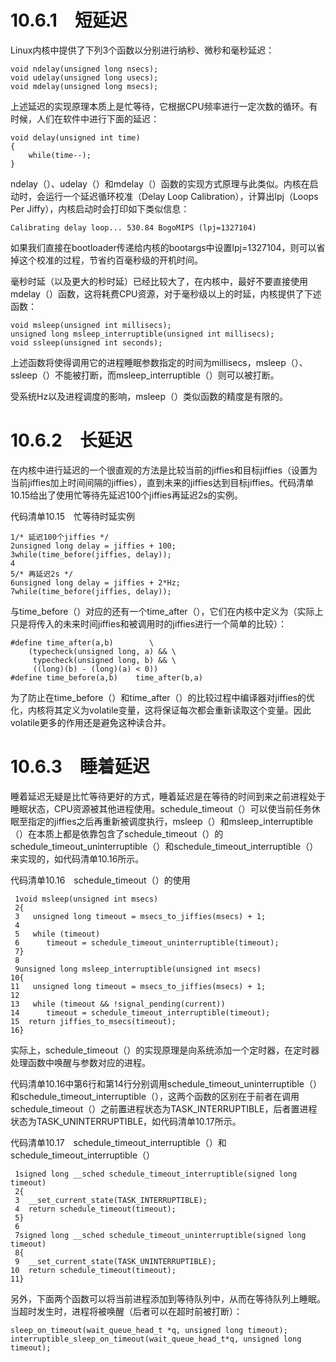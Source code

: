 # 10.6.1　短延迟

Linux内核中提供了下列3个函数以分别进行纳秒、微秒和毫秒延迟：

```
void ndelay(unsigned long nsecs);
void udelay(unsigned long usecs);
void mdelay(unsigned long msecs);
```

上述延迟的实现原理本质上是忙等待，它根据CPU频率进行一定次数的循环。有时候，人们在软件中进行下面的延迟：

```
void delay(unsigned int time)
{
    while(time--);
}
```

ndelay（）、udelay（）和mdelay（）函数的实现方式原理与此类似。内核在启动时，会运行一个延迟循环校准（Delay Loop Calibration），计算出lpj（Loops Per Jiffy），内核启动时会打印如下类似信息：

```
Calibrating delay loop... 530.84 BogoMIPS (lpj=1327104)
```

如果我们直接在bootloader传递给内核的bootargs中设置lpj=1327104，则可以省掉这个校准的过程，节省约百毫秒级的开机时间。

毫秒时延（以及更大的秒时延）已经比较大了，在内核中，最好不要直接使用mdelay（）函数，这将耗费CPU资源，对于毫秒级以上的时延，内核提供了下述函数：

```
void msleep(unsigned int millisecs);
unsigned long msleep_interruptible(unsigned int millisecs);
void ssleep(unsigned int seconds);
```

上述函数将使得调用它的进程睡眠参数指定的时间为millisecs，msleep（）、ssleep（）不能被打断，而msleep_interruptible（）则可以被打断。

受系统Hz以及进程调度的影响，msleep（）类似函数的精度是有限的。

# 10.6.2　长延迟

在内核中进行延迟的一个很直观的方法是比较当前的jiffies和目标jiffies（设置为当前jiffies加上时间间隔的jiffies），直到未来的jiffies达到目标jiffies。代码清单10.15给出了使用忙等待先延迟100个jiffies再延迟2s的实例。

代码清单10.15　忙等待时延实例

```
1/* 延迟100个jiffies */
2unsigned long delay = jiffies + 100;
3while(time_before(jiffies, delay));
4
5/* 再延迟2s */
6unsigned long delay = jiffies + 2*Hz;
7while(time_before(jiffies, delay));
```

与time_before（）对应的还有一个time_after（），它们在内核中定义为（实际上只是将传入的未来时间jiffies和被调用时的jiffies进行一个简单的比较）：

```
#define time_after(a,b)        \
    (typecheck(unsigned long, a) && \
     typecheck(unsigned long, b) && \
     ((long)(b) - (long)(a) < 0))
#define time_before(a,b)    time_after(b,a)
```

为了防止在time_before（）和time_after（）的比较过程中编译器对jiffies的优化，内核将其定义为volatile变量，这将保证每次都会重新读取这个变量。因此volatile更多的作用还是避免这种读合并。

# 10.6.3　睡着延迟

睡着延迟无疑是比忙等待更好的方式，睡着延迟是在等待的时间到来之前进程处于睡眠状态，CPU资源被其他进程使用。schedule_timeout（）可以使当前任务休眠至指定的jiffies之后再重新被调度执行，msleep（）和msleep_interruptible（）在本质上都是依靠包含了schedule_timeout（）的schedule_timeout_uninterruptible（）和schedule_timeout_interruptible（）来实现的，如代码清单10.16所示。

代码清单10.16　schedule_timeout（）的使用

```
 1void msleep(unsigned int msecs)
 2{
 3   unsigned long timeout = msecs_to_jiffies(msecs) + 1;
 4
 5   while (timeout)
 6      timeout = schedule_timeout_uninterruptible(timeout);
 7}
 8
 9unsigned long msleep_interruptible(unsigned int msecs)
10{
11   unsigned long timeout = msecs_to_jiffies(msecs) + 1;
12
13   while (timeout && !signal_pending(current))
14      timeout = schedule_timeout_interruptible(timeout);
15  return jiffies_to_msecs(timeout);
16}
```

实际上，schedule_timeout（）的实现原理是向系统添加一个定时器，在定时器处理函数中唤醒与参数对应的进程。

代码清单10.16中第6行和第14行分别调用schedule_timeout_uninterruptible（）和schedule_timeout_interruptible（），这两个函数的区别在于前者在调用schedule_timeout（）之前置进程状态为TASK_INTERRUPTIBLE，后者置进程状态为TASK_UNINTERRUPTIBLE，如代码清单10.17所示。

代码清单10.17　schedule_timeout_interruptible（）和schedule_timeout_interruptible（）

```
 1signed long __sched schedule_timeout_interruptible(signed long timeout)
 2{
 3  __set_current_state(TASK_INTERRUPTIBLE);
 4  return schedule_timeout(timeout);
 5}
 6
 7signed long __sched schedule_timeout_uninterruptible(signed long timeout)
 8{
 9  __set_current_state(TASK_UNINTERRUPTIBLE);
10  return schedule_timeout(timeout);
11}
```

另外，下面两个函数可以将当前进程添加到等待队列中，从而在等待队列上睡眠。当超时发生时，进程将被唤醒（后者可以在超时前被打断）：

```
sleep_on_timeout(wait_queue_head_t *q, unsigned long timeout);
interruptible_sleep_on_timeout(wait_queue_head_t*q, unsigned long timeout);
```

